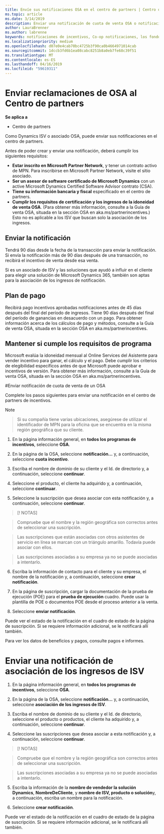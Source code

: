 ```yaml
---
title: Envíe sus notificaciones OSA en el centro de partners | Centro de partners
ms.topic: article
ms.date: 3/14/2019
description: Enviar una notificación de cuota de venta OSA o notificación de asociación de los ingresos de ISV
author: LauraBrenner
ms.author: labrenne
keywords: notificaciones de incentivos, Co-op notificaciones, los fondos de cooperación, OSA, ISV, asociación de ingresos
ms.localizationpriority: medium
ms.openlocfilehash: d07e0e4cab70bc4725b3f90ca0b4664971014cab
ms.sourcegitcommit: 1dccb3fd6b1ea08cabc8251b8a0eb7fe68c39f51
ms.translationtype: MT
ms.contentlocale: es-ES
ms.lasthandoff: 04/16/2019
ms.locfileid: "59619311"
---
```

# <a name="submit-your-osa-claims-in-partner-center"></a>Enviar reclamaciones de OSA al Centro de partners

**Se aplica a**

-  Centro de partners

Como Dynamics ISV o asociado OSA, puede enviar sus notificaciones en el centro de partners. 

Antes de poder crear y enviar una notificación, deberá cumplir los siguientes requisitos: 
-   **Estar inscrito en Microsoft Partner Network**, y tener un contrato activo de MPN. Para inscribirse en Microsoft Partner Network, visite el sitio asociado. 
-   **Ser un asesor de software certificado de Microsoft Dynamics** con un active Microsoft Dynamics Certified Software Advisor contrato (CSA). 
-   **Tiene su información bancaria y fiscal** especificado en el centro de partners. 
-   **Cumplir los requisitos de certificación y los ingresos de la idoneidad de venta OSA**. (Para obtener más información, consulte a la Guía de venta OSA, situada en la sección OSA en aka.ms/partnerincentives.) Esto no es aplicable a los ISV que buscan solo la asociación de los ingresos. 

## <a name="submitting-your-claim"></a>Enviar la notificación

Tendrá 90 días desde la fecha de la transacción para enviar la notificación. Si envía la notificación más de 90 días después de una transacción, no recibirá el incentivo de venta desde esa venta. 

Si es un asociado de ISV y las soluciones que ayudó a influir en el cliente para elegir una solución de Microsoft Dynamics 365, también son aptas para la asociación de los ingresos de notificación.   

## <a name="payment-schedule"></a>Plan de pago

Recibirá pago incentivos aprobadas notificaciones antes de 45 días después del final del período de ingresos. Tiene 90 días después del final del período de ganancias en desacuerdo con un pago. Para obtener información acerca de los cálculos de pago y métodos, consulte a la Guía de venta OSA, situada en la sección OSA en aka.ms/partnerincentives.

## <a name="maintaining-your-program-eligibility"></a>Mantener si cumple los requisitos de programa

Microsoft evalúa la idoneidad mensual al Online Services del Asistente para vender incentivo para ganar, el cálculo y el pago. Debe cumplir los criterios de elegibilidad específicos antes de que Microsoft puede aprobar e incentivos de versión. Para obtener más información, consulte a la Guía de venta OSA, situada en la sección OSA en aka.ms/partnerincentives.

#<a name="submit-an-osa-sell-fee-claim"></a>Enviar notificación de cuota de venta de un OSA

Complete los pasos siguientes para enviar una notificación en el centro de partners de incentivos.  

>[!NOTE]

>Si su compañía tiene varias ubicaciones, asegúrese de utilizar el identificador de MPN para la oficina que se encuentra en la misma región geográfica que su cliente. 

1.  En la página información general, en **todos los programas de incentivos**, seleccione **OSA**.

2.  En la página de la OSA, seleccione **notificación...** y, a continuación, seleccione **cuota incentivo**.

3.  Escriba el nombre de dominio de su cliente y el Id. de directorio y, a continuación, seleccione **continuar**. 

4.  Seleccione el producto, el cliente ha adquirido y, a continuación, seleccione **continuar**. 

5.  Seleccione la suscripción que desea asociar con esta notificación y, a continuación, seleccione **continuar**.

>[! NOTAS]

>Compruebe que el nombre y la región geográfica son correctos antes de seleccionar una suscripción. 

>Las suscripciones que están asociadas con otros asistentes de servicio en línea se marcan con un triángulo amarillo. Todavía puede asociar con ellos. 

>Las suscripciones asociadas a su empresa ya no se puede asociadas a intentarlo.  

6.  Escriba la información de contacto para el cliente y su empresa, el nombre de la notificación y, a continuación, seleccione **crear notificación**. 

7.  En la página de suscripción, cargar la documentación de la prueba de ejecución (POE) para el **prueba de ejecución** cuadro. Puede usar la plantilla de POE o documentos POE desde el proceso anterior a la venta. 

8.  Seleccione **enviar notificación**.    

Puede ver el estado de la notificación en el cuadro de estado de la página de suscripción. Si se requiere información adicional, se le notificará allí también.

Para ver los datos de beneficios y pagos, consulte pagos e informes. 
 
# <a name="submit-an-isv-revenue-association-claim"></a>Enviar una notificación de asociación de los ingresos de ISV

1.  En la página información general, en **todos los programas de incentivos**, seleccione **OSA**.

2.  En la página de la OSA, seleccione **notificación...** y, a continuación, seleccione **asociación de los ingresos de ISV**.

3.  Escriba el nombre de dominio de su cliente y el Id. de directorio, seleccione el producto o productos, el cliente ha adquirido y, a continuación, seleccione **continuar**. 

4.  Seleccione las suscripciones que desea asociar a esta notificación y, a continuación, seleccione **continuar**.

>[! NOTAS]

>Compruebe que el nombre y la región geográfica son correctos antes de seleccionar una suscripción. 

>Las suscripciones asociadas a su empresa ya no se puede asociadas a intentarlo.  

5.  Escriba la información de la **nombre de vendedor la solución Dynamics**, **NombreDeCliente**, y **nombre de ISV, producto o solución**y, a continuación, escriba un nombre para la notificación. 

6.  Seleccione **crear notificación**. 

Puede ver el estado de la notificación en el cuadro de estado de la página de suscripción. Si se requiere información adicional, se le notificará allí también.
